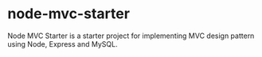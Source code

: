# node-mvc-starter

Node MVC Starter is a starter project for implementing MVC design pattern using Node, Express and MySQL.
